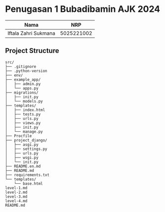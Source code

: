 # Penugasan 1 Bubadibamin AJK 2024

| Nama | NRP |
| ---- | --- |
| Iftala Zahri Sukmana | 5025221002 |

## Project Structure
```
src/ 
├── .gitignore
├── .python-version
├── env/
├── example_app/
│   ├── admin.py
│   └── apps.py
├── migrations/
│   ├── init.py 
│   └── models.py 
├── templates/ 
│   ├── index.html 
│   ├── tests.py 
│   ├── urls.py 
│   ├── views.py 
│   ├── init.py 
│   └── manage.py 
├── Procfile 
├── project_django/ 
│   ├── asgi.py 
│   ├── settings.py 
│   ├── urls.py 
│   ├── wsgi.py 
│   └── init.py 
├── README.en.md 
├── README.md 
├── requirements.txt 
└── templates/ 
    └── base.html
level-1.md
level-2.md
level-3.md
level-4.md
README.md 
```